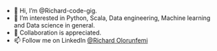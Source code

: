- 👋 Hi, I’m @Richard-code-gig.
- 👀 I’m interested in Python, Scala, Data engineering, Machine learning and Data science in general.
- 💞️ Collaboration is appreciated.
- 📫 Follow me on LinkedIn [@Richard Olorunfemi](https://www.linkedin.com/in/sola-richard-olorunfemi/)

<!---
Richard-code-gig/Richard-code-gig is a ✨ special ✨ repository because its `README.md` (this file) appears on your GitHub profile.
You can click the Preview link to take a look at your changes.
--->
